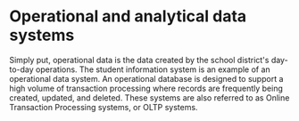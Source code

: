 # Operational and analytical data systems

Simply put, operational data is the data created by the school district's day-to-day operations. The student information system is an example of an operational data system. An operational database is designed to support a high volume of transaction processing where records are frequently being created, updated, and deleted. These systems are also referred to as Online Transaction Processing systems, or OLTP systems.


